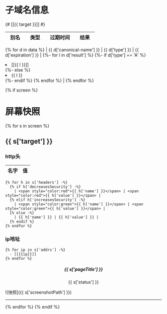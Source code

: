 
# 子域名信息

{# [[{{ target }}]] #}

| 别名　| 类型　| 过期时间　| 结果　|
| ---- | ---- | ---- | ---- |
{% for d in data %}
| {{ d['canonical-name'] }} | {{ d['type'] }} | {{ d['expiration'] }} |
  {%- for l in d['result'] %}
    {%- if d['type'] == 'A' %}
      <li> [[{{ l }}]] </li>
    {%- else %}
      <li> {{ l }} </li>
    {%- endif %}
  {% endfor %}
|
{% endfor %}

{% if screen %}

# 屏幕快照
  {% for s in screen %}
## {{ s['target'] }}

### http头

| 名字 | 值 |
| ---- | ---- |
    {% for h in s['headers'] -%}
      {% if h['decreasesSecurity'] -%}
        | <span style="color:red">{{ h['name'] }}</span> | <span style="color:red">{{ h['value'] }}</span> | 
      {% elif h['increasesSecurity'] -%}
        | <span style="color:green">{{ h['name'] }}</span> | <span style="color:green">{{ h['value'] }}</span> | 
      {% else -%}
        | {{ h['name'] }} | {{ h['value'] }} |
      {% endif %}
    {% endfor %}

### ip地址

    {% for ip in s['addrs'] -%}
      - [[{{ip}}]]
    {% endfor %}

<center> <h5>{{ s['pageTitle'] }} </h5> {{ s['status'] }} </center>

![快照]({{ s['screenshotPath'] }})

******
  {% endfor %}
{% endif %}
